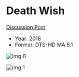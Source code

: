 # Death Wish

[Discussion Post](https://www.avsforum.com/threads/bass-eq-for-filtered-movies.2995212/post-56747610)

* Year: 2018
* Format: DTS-HD MA 5.1

![img 0](https://i.imgur.com/mCUYqap.jpg)

![img 1](https://i.imgur.com/h9wOoo1.jpg)

